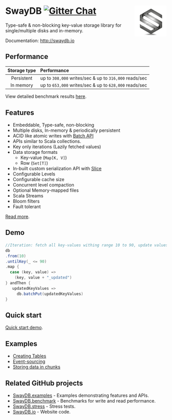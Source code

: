 # <img src="docs/logo.png" align = "right"/> SwayDB [![Gitter Chat][gitter-badge]][gitter-link]

[gitter-badge]: https://badges.gitter.im/Join%20Chat.svg
[gitter-link]: https://gitter.im/SwayDB-chat/Lobby

Type-safe & non-blocking key-value storage library for single/multiple disks and in-memory.

Documentation: http://swaydb.io

## Performance

| Storage  type   | Performance                               
|:---------------:|:------------------------------------------------------
| Persistent      | up to `308,000` writes/sec & up to `316,000` reads/sec                
| In memory       | up to `653,000` writes/sec & up to `628,000` reads/sec                

View detailed benchmark results [here](http://swaydb.io/performance/macbook-pro-mid-2014/memory). 

## Features

- Embeddable, Type-safe, non-blocking
- Multiple disks, In-memory & periodically persistent
- ACID like atomic writes with [Batch API](http://www.swaydb.io/api/write-api/batch/)
- APIs similar to Scala collections.
- Key only iterations (Lazily fetched values)
- Data storage formats
    - Key-value (`Map[K, V]`)
    - Row (`Set[T]`)
- In-built custom serialization API with [Slice](http://www.swaydb.io/slice/byte-slice/) 
- Configurable Levels
- Configurable cache size
- Concurrent level compaction
- Optional Memory-mapped files
- Scala Streams
- Bloom filters
- Fault tolerant

[Read more](http://swaydb.io/).

## Demo
```scala
//Iteration: fetch all key-values withing range 10 to 90, update values and batch write updated key-values
db
.from(10)
.untilKey(_ <= 90)
.map {
  case (key, value) =>
    (key, value + "_updated")
} andThen {
   updatedKeyValues =>
     db.batchPut(updatedKeyValues)
}
```
## Quick start
[Quick start demo](http://swaydb.io/quick-start).

## Examples 
- [Creating Tables](http://swaydb.io/examples/creating-tables)
- [Event-sourcing](http://swaydb.io/examples/event-sourcing)
- [Storing data in chunks](http://swaydb.io/examples/storing-data-in-chunks)

## Related GitHub projects
- [SwayDB.examples](https://github.com/simerplaha/SwayDB.examples) - Examples demonstrating features and APIs.
- [SwayDB.benchmark](https://github.com/simerplaha/SwayDB.benchmark) - Benchmarks for write and read performance.
- [SwayDB.stress](https://github.com/simerplaha/SwayDB.stress) - Stress tests.
- [SwayDB.io](https://github.com/simerplaha/SwayDB.io) - Website code.